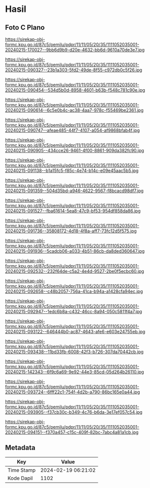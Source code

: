 # Hasil

## Foto C Plano

https://sirekap-obj-formc.kpu.go.id/87c5/pemilu/pdpr/11/11/05/20/35/1111052035001-20240215-170027--9bb6d9b9-d20e-4632-bb6d-9610a70de3e7.jpg

https://sirekap-obj-formc.kpu.go.id/87c5/pemilu/pdpr/11/11/05/20/35/1111052035001-20240215-090327--23b1a303-5fd2-49de-8f55-c972db0c5f26.jpg

https://sirekap-obj-formc.kpu.go.id/87c5/pemilu/pdpr/11/11/05/20/35/1111052035001-20240215-090454--534d5b0d-8958-4601-b63b-f548c781c90e.jpg

https://sirekap-obj-formc.kpu.go.id/87c5/pemilu/pdpr/11/11/05/20/35/1111052035001-20240215-090614--6c5e0b4c-ac38-4aa7-978c-f55469be2361.jpg

https://sirekap-obj-formc.kpu.go.id/87c5/pemilu/pdpr/11/11/05/20/35/1111052035001-20240215-090747--afeae485-44f7-4107-a054-af9868bfab4f.jpg

https://sirekap-obj-formc.kpu.go.id/87c5/pemilu/pdpr/11/11/05/20/35/1111052035001-20240215-090905--434cce26-9461-4f00-8861-909da382fc90.jpg

https://sirekap-obj-formc.kpu.go.id/87c5/pemilu/pdpr/11/11/05/20/35/1111052035001-20240215-091138--b1a15fc5-f85c-4e74-b14c-e09e45aac5b5.jpg

https://sirekap-obj-formc.kpu.go.id/87c5/pemilu/pdpr/11/11/05/20/35/1111052035001-20240215-091359--504d35bd-a946-4622-9567-f8bcacd98df7.jpg

https://sirekap-obj-formc.kpu.go.id/87c5/pemilu/pdpr/11/11/05/20/35/1111052035001-20240215-091527--fba61614-5ea8-47c9-bf53-954df858da86.jpg

https://sirekap-obj-formc.kpu.go.id/87c5/pemilu/pdpr/11/11/05/20/35/1111052035001-20240215-091736--35808172-4d18-4f8a-aff7-73fc12d5f575.jpg

https://sirekap-obj-formc.kpu.go.id/87c5/pemilu/pdpr/11/11/05/20/35/1111052035001-20240215-091936--5cadcb06-a033-4b51-86cb-da8ded360647.jpg

https://sirekap-obj-formc.kpu.go.id/87c5/pemilu/pdpr/11/11/05/20/35/1111052035001-20240215-092532--232f64de-c5a2-4e4d-9527-2be0f5ecbc60.jpg

https://sirekap-obj-formc.kpu.go.id/87c5/pemilu/pdpr/11/11/05/20/35/1111052035001-20240215-092658--c48b2057-756a-41ca-b94a-a1428cfa94ec.jpg

https://sirekap-obj-formc.kpu.go.id/87c5/pemilu/pdpr/11/11/05/20/35/1111052035001-20240215-092947--1edc6b8a-c432-46cc-8a94-050c5811f4a7.jpg

https://sirekap-obj-formc.kpu.go.id/87c5/pemilu/pdpr/11/11/05/20/35/1111052035001-20240215-093122--646444b0-ac87-4643-afe6-e603e24755eb.jpg

https://sirekap-obj-formc.kpu.go.id/87c5/pemilu/pdpr/11/11/05/20/35/1111052035001-20240215-093438--11bd33fb-6008-42f3-b726-307da70442cb.jpg

https://sirekap-obj-formc.kpu.go.id/87c5/pemilu/pdpr/11/11/05/20/35/1111052035001-20240215-142343--6f9c6a69-9e92-44e3-85cd-05d264b26110.jpg

https://sirekap-obj-formc.kpu.go.id/87c5/pemilu/pdpr/11/11/05/20/35/1111052035001-20240215-093724--6fff22c1-754f-4d2b-a790-86bc165e0a44.jpg

https://sirekap-obj-formc.kpu.go.id/87c5/pemilu/pdpr/11/11/05/20/35/1111052035001-20240215-093905--f37cb30c-b349-4c76-b6da-3e17ef057c54.jpg

https://sirekap-obj-formc.kpu.go.id/87c5/pemilu/pdpr/11/11/05/20/35/1111052035001-20240215-094151--f370a457-c15c-409f-82bc-7abc4a81a1cb.jpg


## Metadata

| Key        | Value               |
| ---------- | ------------------- |
| Time Stamp | 2024-02-19 06:21:02 |
| Kode Dapil | 1102                |



